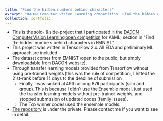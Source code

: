 ```yaml
---
title: "Find the hidden numbers behind characters"
excerpt: "DACON Computer Vision Learning competition: Find the hidden numbers in EMNIST"
collection: portfolio
---
```


- This is the solo- & side-project that I participated in the [DACON Computer Vision Learning open competition](https://dacon.io/competitions/official/235626/overview/) for AI/ML, section in "Find the hidden numbers behind characters in EMNIST".
- This project was written in TensorFlow 2.x. All EDA and preliminary ML approach are included. 
- The dataset comes from EMNIST (open to the public, but simply downloadable from DACON website).
- Through transfer learning models provided from Tensorflow without using pre-trained weights (this was the rule of competition), I hitted the 21st-rank before 14 days to the deadline of submission
  - Finally, I was ranked at 49th among 876 participants (solo and group). This is because I didn't use the Ensemble model, just used the transfer learning models without pre-trained weights, and stopped submission of updated codes (family issues).
  - The Top winner codes used the ensemble models.
- [The repository](https://github.com/haenara-shin/DACON_EMNIST.git) is under the private. Please contact me if you want to see in detail.
